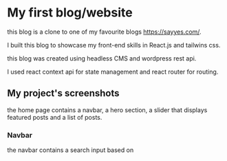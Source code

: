 # My first blog/website

this blog is a clone to one of my favourite blogs <https://sayyes.com/>.

I built this blog to showcase my front-end skills in React.js and tailwins css.

this blog was created using headless CMS and wordpress rest api.

I used react context api for state management and react router for routing.

## My project's screenshots

the home page contains a navbar, a hero section, a slider that displays featured posts and a list of posts.

### Navbar

the navbar contains a search input based on
